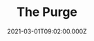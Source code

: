 ---
title: "The Purge"
year: 2018
date: 2021-03-01T09:02:00.000Z
permalink: /almanac/tv/2021-03-01-the-purge/index.html
season: 1-2
rating: 3
tmdbid: 80213
---